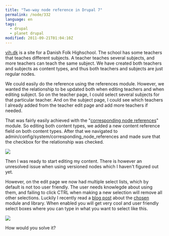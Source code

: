 ```yaml
---
title: "Two-way node reference in Drupal 7"
permalink: /node/332
language: en
tags:
  - drupal
  - planet drupal
modified: 2011-09-21T01:04:10Z
---
```


[vih.dk](http://vih.dk) is a site for a Danish Folk Highschool. The school has some teachers that teaches different subjects. A teacher teaches several subjects, and more teachers can teach the same subject. We have created both teachers and subjects as content types, and thus both teachers and subjects are just regular nodes.  
  
We could easily do the reference using the references module. However, we wanted the relationship to be updated both when editing teachers and when editing subject. So on the teacher page, I could select several subjects for that particular teacher. And on the subject page, I could see which teachers I already added from the teacher edit page and add more teachers if needed.  
  
That was fairly easily achieved with the "[corresponding node references](http://drupal.org/project/cnr)" module. So editing both content types, we added a new content reference field on both content types. After that we navigated to admin/config/system/corresponding\_node\_references and made sure that the checkbox for the relationship was checked.

![](/sites/larsolesen.dk/files/cnr-module-settings.png)

Then I was ready to start editing my content. There is however an unresolved issue when using versioned nodes which I haven't figured out yet.  
  
However, on the edit page we now had multiple select lists, which by default is not too user friendly. The user needs knowlegde about using them, and failing to click CTRL when making a new selection will remove all other selections. Luckily I recently read a [blog post](http://www.lullabot.com/articles/module-monday-chosen) about the [chosen](http://drupal.org/project/chosen) module and library. When enabled you will get very cool and user friendly select boxes where you can type in what you want to select like this.

![](/sites/larsolesen.dk/files/chosen-module-in-action.png)  
  
How would you solve it?

